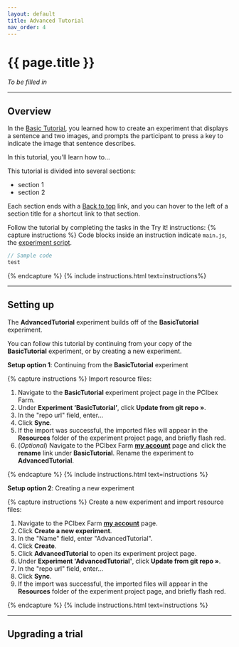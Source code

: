 ```yaml
---
layout: default
title: Advanced Tutorial
nav_order: 4
---
```


# {{ page.title }}

*To be filled in*

---

## Overview

In the [Basic Tutorial]({{site.baseurl}}/docs/basic-tutorial), you learned how to create an experiment that displays a sentence and two images, and prompts the participant to press a key to indicate the image that sentence describes.

In this tutorial, you'll learn how to...

This tutorial is divided into several sections:

+ section 1
+ section 2

Each section ends with a <span class="text-delta"><a href="#">Back to top</a></span> link, and you can hover to the left of a section title for a shortcut link to that section.

Follow the tutorial by completing the tasks in the <span class="label label-purple">Try it!</span> instructions:
{% capture instructions %}
Code blocks inside an instruction indicate `main.js`, the [experiment script](#editing-an-experiment).

```javascript
// Sample code
test
```
{% endcapture %}
{% include instructions.html text=instructions%}

---

## Setting up

The **AdvancedTutorial** experiment builds off of the **BasicTutorial** experiment. 

You can follow this tutorial by continuing from your copy of the **BasicTutorial** experiment, or by creating a new experiment.

**Setup option 1**: Continuing from the **BasicTutorial** experiment

{% capture instructions %}
Import resource files:

1. Navigate to the **BasicTutorial** experiment project page in the PCIbex Farm.
2. Under **Experiment ‘BasicTutorial’**, click **Update from git repo »**.
3. In the "repo url" field, enter...
4. Click **Sync**.
5. If the import was successful, the imported files will appear in the **Resources** folder of the experiment project page, and briefly flash red.
6. (*Optional*) Navigate to the PCIbex Farm [**my account**](https://expt.pcibex.net/myaccount) page and click the **rename** link under **BasicTutorial**. Rename the experiment to **AdvancedTutorial**.

{% endcapture %}
{% include instructions.html text=instructions %}

**Setup option 2**: Creating a new experiment

{% capture instructions %}
Create a new experiment and import resource files:

1. Navigate to the PCIbex Farm [**my account**](https://expt.pcibex.net/myaccount) page.
2. Click **Create a new experiment**.
3. In the "Name" field, enter "AdvancedTutorial".
4. Click **Create**.
5. Click **AdvancedTutorial** to open its experiment project page.
6. Under **Experiment 'AdvancedTutorial'**, click **Update from git repo »**.
7. In the "repo url" field, enter...
8. Click **Sync**.
9. If the import was successful, the imported files will appear in the **Resources** folder of the experiment project page, and briefly flash red.

{% endcapture %}
{% include instructions.html text=instructions %}



---

## Upgrading a trial




